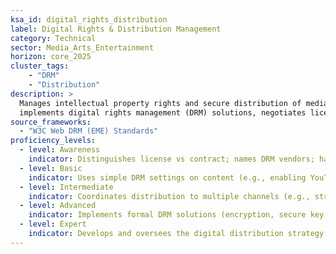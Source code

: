 ```yaml
---  
ksa_id: digital_rights_distribution  
label: Digital Rights & Distribution Management  
category: Technical  
sector: Media_Arts_Entertainment  
horizon: core_2025  
cluster_tags: 
    - "DRM"
    - "Distribution"
description: >  
  Manages intellectual property rights and secure distribution of media content in the digital domain;  
  implements digital rights management (DRM) solutions, negotiates licensing deals for content across platforms/regions, and ensures revenue streams (advertising, subscription, PPV) are optimized while preventing piracy.  
source_frameworks:  
  - "W3C Web DRM (EME) Standards"  
proficiency_levels:  
  - level: Awareness  
    indicator: Distinguishes license vs contract; names DRM vendors; has heard of piracy and knows basic concepts like content licensing or region-locking exists.  
  - level: Basic  
    indicator: Uses simple DRM settings on content (e.g., enabling YouTube’s standard license vs. Creative Commons); assists in tracking where content is published officially; encrypts DASH/HLS segments; issues test keys; validates playback.  
  - level: Intermediate  
    indicator: Coordinates distribution to multiple channels (e.g., streaming service, international markets); ensures proper metadata and licensing info accompany content; monitors for unauthorized re-uploads or copyright infringements; automates key rotation; manages geoblocking; tracks rights usage.  
  - level: Advanced  
    indicator: Implements formal DRM solutions (encryption, secure key exchanges as per W3C EME) with technical teams; negotiates contracts for OTT platforms or broadcasters; manages release windows and regional rights strategically; integrates subscription billing; audits licence leaks; aligns with GDPR.  
  - level: Expert  
    indicator: Develops and oversees the digital distribution strategy for a major studio or network; negotiates rights deals; shapes policy on anti-piracy, works with industry groups to improve DRM standards; maximizes global monetization while balancing user accessibility.  
---  
```

